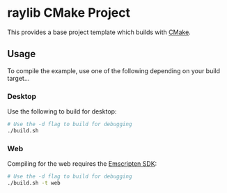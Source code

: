 # raylib CMake Project

This provides a base project template which builds with [CMake](https://cmake.org).

## Usage

To compile the example, use one of the following depending on your build target...

### Desktop

Use the following to build for desktop:

``` bash
# Use the -d flag to build for debugging
./build.sh
```

### Web

Compiling for the web requires the [Emscripten SDK](https://emscripten.org/docs/getting_started/downloads.html):

``` bash
# Use the -d flag to build for debugging
./build.sh -t web
```
